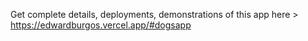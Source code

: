 Get complete details, deployments, demonstrations of this app here > https://edwardburgos.vercel.app/#dogsapp
